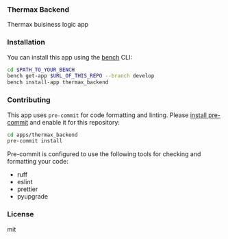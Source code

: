 ### Thermax Backend

Thermax buisiness logic app

### Installation

You can install this app using the [bench](https://github.com/frappe/bench) CLI:

```bash
cd $PATH_TO_YOUR_BENCH
bench get-app $URL_OF_THIS_REPO --branch develop
bench install-app thermax_backend
```

### Contributing

This app uses `pre-commit` for code formatting and linting. Please [install pre-commit](https://pre-commit.com/#installation) and enable it for this repository:

```bash
cd apps/thermax_backend
pre-commit install
```

Pre-commit is configured to use the following tools for checking and formatting your code:

- ruff
- eslint
- prettier
- pyupgrade

### License

mit
